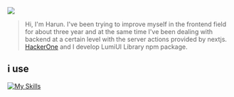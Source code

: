 ![](https://komarev.com/ghpvc/?username=SpadeyDev&color=ff69b4)  
> Hi, I'm Harun. I've been trying to improve myself in the frontend field for about three year and at the same time I've been dealing with backend at a certain level with the server actions provided by nextjs.
[HackerOne](https://hackerone.com/chefharun) and I develop LumiUI Library npm package.
## i use
[![My Skills](https://skillicons.dev/icons?i=js,html,css,figma,express,firebase,react,redux,supabase,tailwind,ts,vite,next.js)](https://skillicons.dev)
